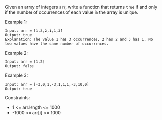 Given an array of integers `arr`, write a function that returns `true` if and only if the number of occurrences of each value in the array is unique.

 

Example 1:
```
Input: arr = [1,2,2,1,1,3]
Output: true
Explanation: The value 1 has 3 occurrences, 2 has 2 and 3 has 1. No two values have the same number of occurrences.
```
Example 2:
```
Input: arr = [1,2]
Output: false
```
Example 3:
```
Input: arr = [-3,0,1,-3,1,1,1,-3,10,0]
Output: true
```

Constraints:

- 1 <= arr.length <= 1000
- -1000 <= arr[i] <= 1000
